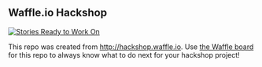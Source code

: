 ## Waffle.io Hackshop

[![Stories Ready to Work On](https://badge.waffle.io/wonton888/test.svg?label=ready&title=Cards%20Ready%20To%20Work%20On)](https://waffle.io/wonton888/test)

This repo was created from http://hackshop.waffle.io. Use [the Waffle board](https://waffle.io/wonton888/test) for this repo to always know what to do next for your hackshop project!